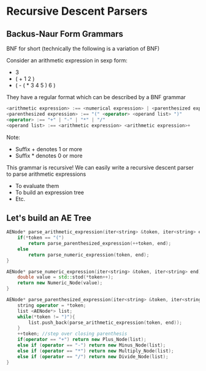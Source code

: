 # Recursive Descent Parsers

## Backus-Naur Form Grammars

BNF for short (technically the following is a variation of BNF)

Consider an arithmetic expression in sexp form:
* 3
* ( + 1 2 )
* ( - ( * 3 4 5 ) 6 )

They have a regular format which can be described by a BNF grammar

```c++
<arithmetic expression> :== <numerical expression> | <parenthesized expression>
<parenthesized expression> :== "(" <operator> <operand list> ")"
<operator> :== "+" | "-" | "*" | "/"
<operand list> :== <arithmetic expression> <arithmetic expression>+
```

Note:

* Suffix + denotes 1 or more
* Suffix * denotes 0 or more

This grammar is recursive! We can easily write a recursive descent parser to parse arithmetic expressions

* To evaluate them
* To build an expression tree
* Etc.

## Let's build an AE Tree

```c++
AENode* parse_arithmetic_expression(iter<string> &token, iter<string> end){
    if(*token == "(")
        return parse_parenthesized_expression(++token, end);
    else
        return parse_numeric_expression(token, end);
}

AENode* parse_numeric_expression(iter<string> &token, iter<string> end){
    double value = std::stod(*token++);
    return new Numeric_Node(value);
}

AENode* parse_parenthesized_expression(iter<string> &token, iter<string> end){
    string operator = *token;
    list <AENode*> list;
    while(*token != ")"){
        list.push_back(parse_arithmetic_expression(token, end));
    }
    ++token; //step over closing parenthesis
    if(operator == "+") return new Plus_Node(list);
    else if (operator == "-") return new Minus_Node(list);
    else if (operator == "*") return new Multiply_Node(list);
    else if (operator == "/") return new Divide_Node(list);
}
```